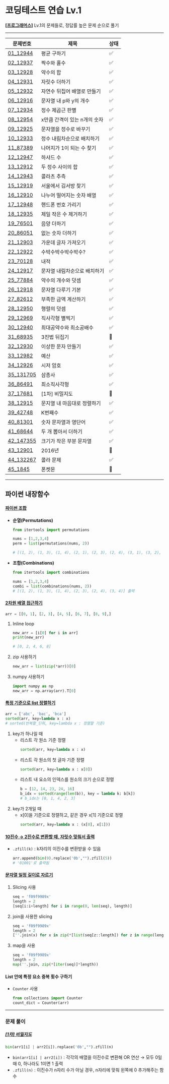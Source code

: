 # 코딩테스트 연습 Lv.1
**[[프로그래머스]](https://school.programmers.co.kr/learn/challenges?order=acceptance_desc&page=1&levels=1&languages=python3)** Lv.1의 문제들로, 정답률 높은 문제 순으로 풀기

***

|문제번호|제목|상태|
|---|-----|---|
|[01_12944](01_12944.py)|평균 구하기|✅|
|[02_12937](02_12937.py)|짝수와 홀수|✅|
|[03_12928](03_12928.py)|약수의 합|✅|
|[04_12931](04_12931.py)|자릿수 더하기|✅|
|[05_12932](05_12932.py)|자연수 뒤집어 배열로 만들기|✅|
|[06_12916](06_12916.py)|문자열 내 p와 y의 개수|✅|
|[07_12934](07_12934.py)|정수 제곱근 판별|✅|
|[08_12954](08_12954.py)|x만큼 간격이 있는 n개의 숫자|✅|
|[09_12925](09_12925.py)|문자열을 정수로 바꾸기|✅|
|[10_12933](10_12933.py)|정수 내림차순으로 배치하기|✅|
|[11_87389](11_87389.py)|나머지가 1이 되는 수 찾기|✅|
|[12_12947](12_12947.py)|하샤드 수|✅|
|[13_12912](13_12912.py)|두 정수 사이의 합|✅|
|[14_12943](14_12943.py)|콜라츠 추측|✅|
|[15_12919](15_12919.py)|서울에서 김서방 찾기|✅|
|[16_12910](16_12910.py)|나누어 떨어지는 숫자 배열|✅|
|[17_12948](17_12948.py)|핸드폰 번호 가리기|✅|
|[18_12935](18_12935.py)|제일 작은 수 제거하기|✅|
|[19_76501](19_76501.py)|음양 더하기|✅|
|[20_86051](20_86051.py)|없는 숫자 더하기|✅|
|[21_12903](21_12903.py)|가운데 글자 가져오기|✅|
|[22_12922](22_12922.py)|수박수박수박수박수?|✅|
|[23_70128](23_70128.py)|내적|✅|
|[24_12917](24_12917.py)|문자열 내림차순으로 배치하기|✅|
|[25_77884](25_77884.py)|약수의 개수와 덧셈|✅|
|[26_12918](26_12918.py)|문자열 다루기 기본|✅|
|[27_82612](27_82612.py)|부족한 금액 계산하기|✅|
|[28_12950](28_12950.py)|행렬의 덧셈|✅|
|[29_12969](29_12969.py)|직사각형 별찍기|✅|
|[30_12940](30_12940.py)|최대공약수와 최소공배수|✅|
|[31_68935](31_68935.py)|3진법 뒤집기|🔄|
|[32_12930](32_12930.py)|이상한 문자 만들기|✅|
|[33_12982](33_12982.py)|예산|✅|
|[34_12926](34_12926.py)|시저 암호|✅|
|[35_131705](35_131705.py)|삼총사|✅|
|[36_86491](36_86491.py)|최소직사각형|✅|
|[37_17681](37_17681.py)|[1차] 비밀지도|🔄|
|[38_12915](38_12915.py)|문지열 내 마음대로 정렬하기|✅|
|[39_42748](39_42748.py)|K번째수|✅|
|[40_81301](40_81301.py)|숫자 문자열과 영단어|✅|
|[41_68644](41_68644.py)|두 개 뽑아서 더하기|✅|
|[42_147355](42_147355.py)|크기가 작은 부분 문자열|✅|
|[43_12901](43_12901.py)|2016년|🔄|
|[44_132267](44_132267.py)|콜라 문제|✅|
|[45_1845](45_1845.py)|폰켓몬|🔄|

***

## 파이썬 내장함수
#### [**파이썬 조합**](35_131705.py)
* **순열(Permutations)**
     ```python
    from itertools import permutations

    nums = [1,2,3,4]
    perm = list(permutations(nums, 2))

    # [(1, 2), (1, 3), (1, 4), (2, 1), (2, 3), (2, 4), (3, 1), (3, 2), (3, 4), (4, 1), (4, 2), (4, 3)] 출력
    ```

* **조합(Combinations)**
    ```python
    from itertools import combinations

    nums = [1,2,3,4]
    combi = list(combinations(nums, 2))
    # [(1, 2), (1, 3), (1, 4), (2, 3), (2, 4), (3, 4)] 출력
    ```

#### [**2차원 배열 접근하기**](36_86491.py)
```python
arr = [[0, 1], [2, 3], [4, 5], [6, 7], [8, 9],]
```
1. Inline loop
    ```python
    new_arr = [i[0] for i in arr]
    print(new_arr)

    # [0, 2, 4, 6, 8]
    ```
2. zip 사용하기
    ```python
    new_arr = list(zip(*arr))[0]
    ```
3. numpy 사용하기
    ```python
    import numpy as np
    new_arr = np.array(arr).T[0]
    ```

#### [**특정 기준으로 list 정렬하기**](38_12915.py)
```python
arr = ['abc', 'bac', 'bca']
sorted(arr, key=lambda x : x)
# sorted(반복할_딘위, key=lambda x : 정렬할 기준)
```

1. key가 하나일 때
    * 리스트 각 원소 기준 정렬
        ```python
        sorted(arr, key=lambda x : x)
        ```
    * 리스트 각 원소의 첫 글자 기준 정렬
        ```python
        sorted(arr, key=lambda x : x[0])
        ```
    * 리스트 내 요소의 인덱스를 원소의 크기 순으로 정렬
        ```python
        b = [12, 14, 23, 24, 16]
        b_idx = sorted(range(len(b)), key = lambda k: b[k]) 
        # b_idx는 [0, 1, 4, 2, 3]
        ```
2. key가 2개일 때
    * x[0]을 기준으로 정렬하고, 같은 경우 x[1] 기준으로 정렬
        ```python
        sorted(arr, key=lambda x : (x[0], x[1]))
        ```

#### [**10진수 → 2진수로 변환할 때, 자릿수 맞춰서 출력**](37_17681.py)
* `.zfill(k)` : k자리의 이진수를 변환받을 수 있음
    ```python
    arr.append(bin(9).replace('0b',"").zfill(5))
    # '01001'로 출력됨
    ```

#### [**문자열 일정 길이로 자르기**](42_147355.py)
1. Slicing 사용
    ```python
    seq = 'f09f9989x'
    length = 2
    [seq[i:i+length] for i in range(0, len(seq), length)]
    ```
2. join을 사용한 slicing
    ```python
    seq = 'f09f9989x'
    length = 2
    [''.join(x) for x in zip(*[list(seq[z::length]) for z in range(length)])]
    ```
3. map을 사용
    ```python
    seq = 'f09f9989x' 
    length = 2
    map(''.join, zip(*[iter(seq)]*length))
    ```

#### List 안에 특정 요소 중복 횟수 구하기
* `Counter` 사용
    ```python
    from collections import Counter
    count_dict = Counter(arr)
    ```

***

### 문제 풀이
##### [[1차] 비밀지도](37_17681.py)
```python
bin(arr1[i] | arr2[i]).replace('0b',"").zfill(n)
```
* `bin(arr1[i] | arr2[i])` : 각각의 배열을 이진수로 변환해 OR 연산
    → 모두 0일 때 0, 하나라도 1이면 1 출력
* `.zfill(n)` : 이진수가 n자리 수가 아닐 경우, n자리에 맞춰 왼쪽에 0 추가해주는 함수